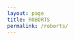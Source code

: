 ```yaml
---
layout: page
title: ROBORTS
permalink: /roborts/
---
```


<!-- {% youtube "https://www.youtube.com/watch?v=oJdBfSafWjM" %} -->